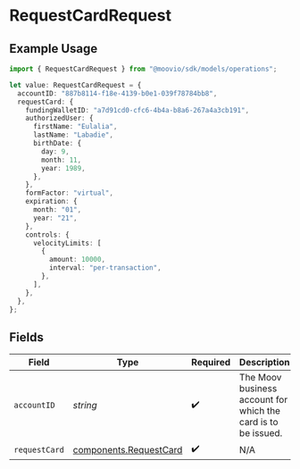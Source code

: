 # RequestCardRequest

## Example Usage

```typescript
import { RequestCardRequest } from "@moovio/sdk/models/operations";

let value: RequestCardRequest = {
  accountID: "887b8114-f18e-4139-b0e1-039f78784bb8",
  requestCard: {
    fundingWalletID: "a7d91cd0-cfc6-4b4a-b8a6-267a4a3cb191",
    authorizedUser: {
      firstName: "Eulalia",
      lastName: "Labadie",
      birthDate: {
        day: 9,
        month: 11,
        year: 1989,
      },
    },
    formFactor: "virtual",
    expiration: {
      month: "01",
      year: "21",
    },
    controls: {
      velocityLimits: [
        {
          amount: 10000,
          interval: "per-transaction",
        },
      ],
    },
  },
};
```

## Fields

| Field                                                            | Type                                                             | Required                                                         | Description                                                      |
| ---------------------------------------------------------------- | ---------------------------------------------------------------- | ---------------------------------------------------------------- | ---------------------------------------------------------------- |
| `accountID`                                                      | *string*                                                         | :heavy_check_mark:                                               | The Moov business account for which the card is to be issued.    |
| `requestCard`                                                    | [components.RequestCard](../../models/components/requestcard.md) | :heavy_check_mark:                                               | N/A                                                              |